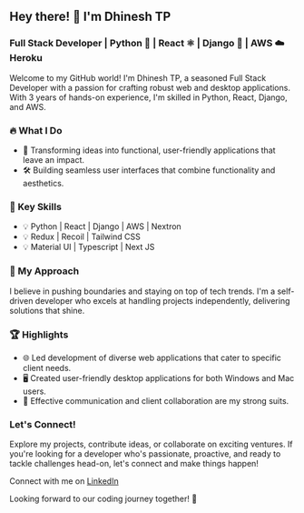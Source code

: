 ## Hey there! 👋 I'm Dhinesh TP

### Full Stack Developer | Python 🐍 | React ⚛️ | Django 🎸 | AWS ☁️ Heroku

Welcome to my GitHub world! I'm Dhinesh TP, a seasoned Full Stack Developer with a passion for crafting robust web and desktop applications. With 3 years of hands-on experience, I'm skilled in Python, React, Django, and AWS.

### 🔥 What I Do
- 🚀 Transforming ideas into functional, user-friendly applications that leave an impact.
- 🛠️ Building seamless user interfaces that combine functionality and aesthetics.

### 💼 Key Skills
- 💡 Python | React | Django | AWS | Nextron
- 💡 Redux | Recoil | Tailwind CSS
- 💡 Material UI | Typescript | Next JS

### 🌟 My Approach
I believe in pushing boundaries and staying on top of tech trends. I'm a self-driven developer who excels at handling projects independently, delivering solutions that shine.

### 🏆 Highlights
- 🌐 Led development of diverse web applications that cater to specific client needs.
- 🖥️ Created user-friendly desktop applications for both Windows and Mac users.
- 💬 Effective communication and client collaboration are my strong suits.

### Let's Connect!
Explore my projects, contribute ideas, or collaborate on exciting ventures. If you're looking for a developer who's passionate, proactive, and ready to tackle challenges head-on, let's connect and make things happen!

Connect with me on [LinkedIn](https://www.linkedin.com/in/imdhineshtp) 

Looking forward to our coding journey together! 🚀
